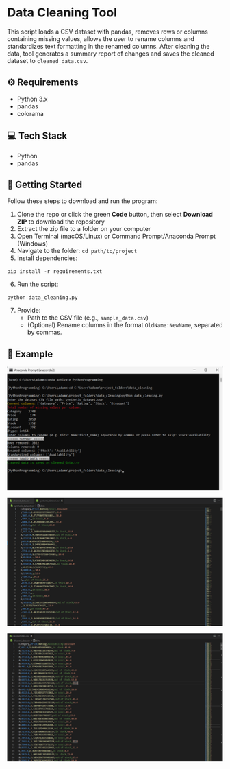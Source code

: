 # Data Cleaning Tool 

This script loads a CSV dataset with pandas, removes rows or columns containing missing values, allows the user to rename columns and standardizes text formatting in the renamed columns. After cleaning the data, tool generates a summary report of changes and saves the cleaned dataset to `cleaned_data.csv`.

## ⚙️ Requirements
- Python 3.x
- pandas
- colorama

## 💻 Tech Stack
- Python
- pandas


## 🚀 Getting Started

Follow these steps to download and run the program:

1. Clone the repo or click the green **Code** button, then select **Download ZIP** to download the repository
2. Extract the zip file to a folder on your computer
3. Open Terminal (macOS/Linux) or Command Prompt/Anaconda Prompt (Windows)
4. Navigate to the folder:
`cd path/to/project`
5. Install dependencies:
```
pip install -r requirements.txt
```
6. Run the script:
```
python data_cleaning.py
```
7. Provide:
   - Path to the CSV file (e.g., `sample_data.csv`)
   - (Optional) Rename columns in the format `OldName:NewName`, separated by commas.

## 📸 Example

![Screenshot](images/data_cleaning.png)

![Before cleaning](images/img11.png)

![After cleaning](images/img22.png)



